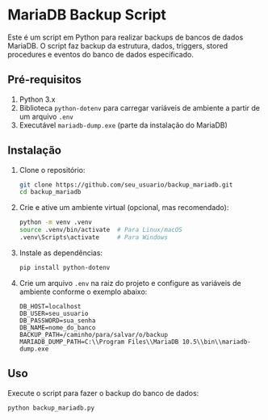 # MariaDB Backup Script

Este é um script em Python para realizar backups de bancos de dados MariaDB. O script faz backup da estrutura, dados, triggers, stored procedures e eventos do banco de dados especificado.

## Pré-requisitos

1. Python 3.x
2. Biblioteca `python-dotenv` para carregar variáveis de ambiente a partir de um arquivo `.env`
3. Executável `mariadb-dump.exe` (parte da instalação do MariaDB)

## Instalação

1. Clone o repositório:

    ```sh
    git clone https://github.com/seu_usuario/backup_mariadb.git
    cd backup_mariadb
    ```

2. Crie e ative um ambiente virtual (opcional, mas recomendado):

    ```sh
    python -m venv .venv
    source .venv/bin/activate  # Para Linux/macOS
    .venv\Scripts\activate     # Para Windows
    ```

3. Instale as dependências:

    ```sh
    pip install python-dotenv
    ```

4. Crie um arquivo `.env` na raiz do projeto e configure as variáveis de ambiente conforme o exemplo abaixo:

    ```env
    DB_HOST=localhost
    DB_USER=seu_usuario
    DB_PASSWORD=sua_senha
    DB_NAME=nome_do_banco
    BACKUP_PATH=/caminho/para/salvar/o/backup
    MARIADB_DUMP_PATH=C:\\Program Files\\MariaDB 10.5\\bin\\mariadb-dump.exe
    ```

## Uso

Execute o script para fazer o backup do banco de dados:

```sh
python backup_mariadb.py
